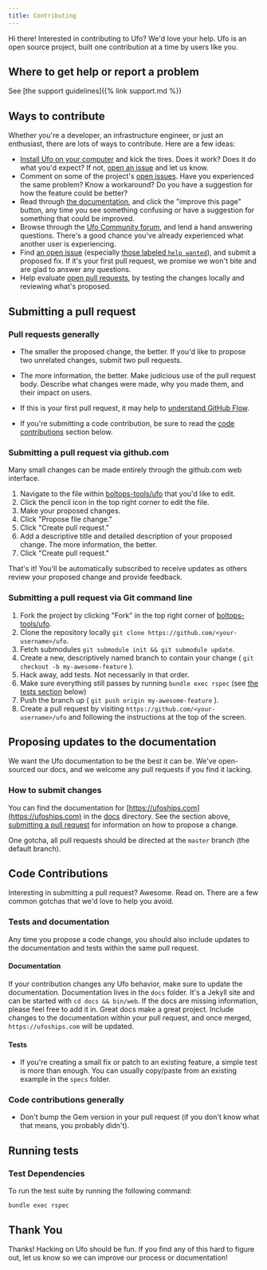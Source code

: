 ```yaml
---
title: Contributing
---
```


Hi there! Interested in contributing to Ufo? We'd love your help. Ufo is an open source project, built one contribution at a time by users like you.

## Where to get help or report a problem

See [the support guidelines]({% link support.md %})

## Ways to contribute

Whether you're a developer, an infrastructure engineer, or just an enthusiast, there are lots of ways to contribute. Here are a few ideas:

* [Install Ufo on your computer](https://ufoships.com/docs/install/) and kick the tires. Does it work? Does it do what you'd expect? If not, [open an issue](https://github.com/boltops-tools/ufo/issues/new/choose) and let us know.
* Comment on some of the project's [open issues](https://github.com/boltops-tools/ufo/issues). Have you experienced the same problem? Know a workaround? Do you have a suggestion for how the feature could be better?
* Read through [the documentation](https://ufoships.com/docs/), and click the "improve this page" button, any time you see something confusing or have a suggestion for something that could be improved.
* Browse through the [Ufo Community forum](https://community.boltops.com), and lend a hand answering questions. There's a good chance you've already experienced what another user is experiencing.
* Find [an open issue](https://github.com/boltops-tools/ufo/issues) (especially [those labeled `help wanted`](https://github.com/boltops-tools/ufo/issues?q=is%3Aissue+is%3Aopen+label%3A%22help+wanted%22)), and submit a proposed fix. If it's your first pull request, we promise we won't bite and are glad to answer any questions.
* Help evaluate [open pull requests](https://github.com/boltops-tools/ufo/pulls), by testing the changes locally and reviewing what's proposed.

## Submitting a pull request

### Pull requests generally

* The smaller the proposed change, the better. If you'd like to propose two unrelated changes, submit two pull requests.

* The more information, the better. Make judicious use of the pull request body. Describe what changes were made, why you made them, and their impact on users.

* If this is your first pull request, it may help to [understand GitHub Flow](https://guides.github.com/introduction/flow/).

* If you're submitting a code contribution, be sure to read the [code contributions](#code-contributions) section below.

### Submitting a pull request via github.com

Many small changes can be made entirely through the github.com web interface.

1. Navigate to the file within [boltops-tools/ufo](https://github.com/boltops-tools/ufo) that you'd like to edit.
2. Click the pencil icon in the top right corner to edit the file.
3. Make your proposed changes.
4. Click "Propose file change."
5. Click "Create pull request."
6. Add a descriptive title and detailed description of your proposed change. The more information, the better.
7. Click "Create pull request."

That's it! You'll be automatically subscribed to receive updates as others review your proposed change and provide feedback.

### Submitting a pull request via Git command line

1. Fork the project by clicking "Fork" in the top right corner of [boltops-tools/ufo](https://github.com/boltops-tools/ufo).
2. Clone the repository locally `git clone https://github.com/<your-username>/ufo`.
3. Fetch submodules `git submodule init && git submodule update`.
4. Create a new, descriptively named branch to contain your change ( `git checkout -b my-awesome-feature` ).
5. Hack away, add tests. Not necessarily in that order.
6. Make sure everything still passes by running `bundle exec rspec` (see [the tests section](#running-tests) below)
7. Push the branch up ( `git push origin my-awesome-feature` ).
8. Create a pull request by visiting `https://github.com/<your-username>/ufo` and following the instructions at the top of the screen.

## Proposing updates to the documentation

We want the Ufo documentation to be the best it can be. We've open-sourced our docs, and we welcome any pull requests if you find it lacking.

### How to submit changes

You can find the documentation for [https://ufoships.com](https://ufoships.com) in the [docs](https://github.com/boltops-tools/ufo-docs/tree/master) directory. See the section above, [submitting a pull request](#submitting-a-pull-request) for information on how to propose a change.

One gotcha, all pull requests should be directed at the `master` branch (the default branch).

## Code Contributions

Interesting in submitting a pull request? Awesome. Read on. There are a few common gotchas that we'd love to help you avoid.

### Tests and documentation

Any time you propose a code change, you should also include updates to the documentation and tests within the same pull request.

#### Documentation

If your contribution changes any Ufo behavior, make sure to update the documentation. Documentation lives in the `docs` folder.  It's a Jekyll site and can be started with `cd docs && bin/web`. If the docs are missing information, please feel free to add it in. Great docs make a great project. Include changes to the documentation within your pull request, and once merged, `https://ufoships.com` will be updated.

#### Tests

* If you're creating a small fix or patch to an existing feature, a simple test is more than enough. You can usually copy/paste from an existing example in the `specs` folder.

### Code contributions generally

* Don't bump the Gem version in your pull request (if you don't know what that means, you probably didn't).

## Running tests

### Test Dependencies

To run the test suite by running the following command:

    bundle exec rspec

## Thank You

Thanks! Hacking on Ufo should be fun. If you find any of this hard to figure out, let us know so we can improve our process or documentation!
